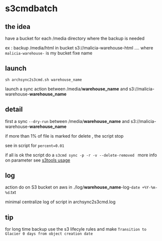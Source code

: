 # s3cmdbatch

## the idea
have a bucket for each /media directory where the backup is needed

ex : backup /media/html in bucket s3://malicia-warehouse-html .... where `malicia-warehouse-` is my bucket fixe name 

## launch 
`sh archsync2s3cmd.sh warehouse_name`

launch a sync action between /media/**warehouse_name** and s3://malicia-warehouse-**warehouse_name**

## detail

first a sync `--dry-run` between /media/**warehouse_name** and s3://malicia-warehouse-**warehouse_name**

if more than 1% of file is marked for delete , the script stop

see in script for `percent=0.01`

if all is ok the script do a `s3cmd sync -p -r -v --delete-removed ` more info on parameter see [s3tools usage](http://s3tools.org/usage)

## log

action do on S3 bucket on aws in ./log/**warehouse_name**-log-`date +%Y-%m-%d`.txt

minimal centralize log of script in archsync2s3cmd.log

## tip
for long time backup use the s3 lifecyle rules and make `Transition to Glacier 0 days from object creation date`


